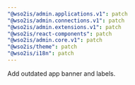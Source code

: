 ```yaml
---
"@wso2is/admin.applications.v1": patch
"@wso2is/admin.connections.v1": patch
"@wso2is/admin.extensions.v1": patch
"@wso2is/react-components": patch
"@wso2is/admin.core.v1": patch
"@wso2is/theme": patch
"@wso2is/i18n": patch
---
```


Add outdated app banner and labels.
